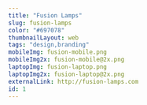 ```yaml
---
title: "Fusion Lamps"
slug: fusion-lamps
color: "#697078"
thumbnailLayout: web
tags: "design,branding"
mobileImg: fusion-mobile.png
mobileImg2x: fusion-mobile@2x.png
laptopImg: fusion-laptop.png
laptopImg2x: fusion-laptop@2x.png
externalLink: http://fusion-lamps.com
id: 1
---
```


